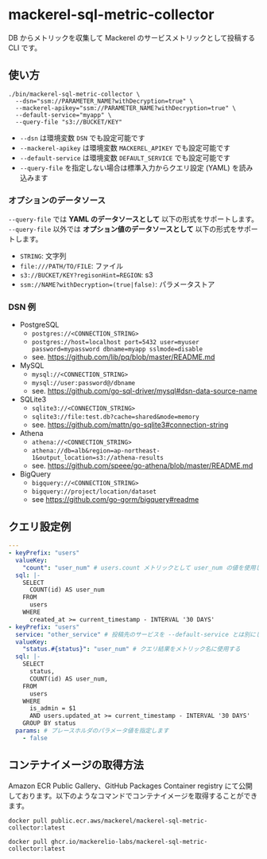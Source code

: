 # mackerel-sql-metric-collector


DB からメトリックを収集して Mackerel のサービスメトリックとして投稿する CLI です。

## 使い方

```console
./bin/mackerel-sql-metric-collector \
  --dsn="ssm://PARAMETER_NAME?withDecryption=true" \
  --mackerel-apikey="ssm://PARAMETER_NAME?withDecryption=true" \
  --default-service="myapp" \
  --query-file "s3://BUCKET/KEY"
```

- `--dsn` は環境変数 `DSN` でも設定可能です
- `--mackerel-apikey` は環境変数 `MACKEREL_APIKEY` でも設定可能です
- `--default-service` は環境変数 `DEFAULT_SERVICE` でも設定可能です
- `--query-file` を指定しない場合は標準入力からクエリ設定 (YAML) を読み込みます

### オプションのデータソース

`--query-file` では **YAML のデータソースとして** 以下の形式をサポートします。
`--query-file` 以外では **オプション値のデータソースとして** 以下の形式をサポートします。

- `STRING`: 文字列
- `file:///PATH/TO/FILE`: ファイル
- `s3://BUCKET/KEY?regisonHint=REGION`: s3
- `ssm://NAME?withDecryption=(true|false)`: パラメータストア

### DSN 例

- PostgreSQL
  - `postgres://<CONNECTION_STRING>`
  - `postgres://host=localhost port=5432 user=myuser password=mypassword dbname=myapp sslmode=disable`
  - see. <https://github.com/lib/pq/blob/master/README.md>
- MySQL
  - `mysql://<CONNECTION_STRING>`
  - `mysql://user:password@/dbname`
  - see. <https://github.com/go-sql-driver/mysql#dsn-data-source-name>
- SQLite3
  - `sqlite3://<CONNECTION_STRING>`
  - `sqlite3://file:test.db?cache=shared&mode=memory`
  - see. <https://github.com/mattn/go-sqlite3#connection-string>
- Athena
  - `athena://<CONNECTION_STRING>`
  - `athena://db=alb&region=ap-northeast-1&output_location=s3://athena-results`
  - see. <https://github.com/speee/go-athena/blob/master/README.md>
- BigQuery
  - `bigquery://<CONNECTION_STRING>`
  - `bigquery://project/location/dataset`
  - see <https://github.com/go-gorm/bigquery#readme>

## クエリ設定例

```yaml
---
- keyPrefix: "users"
  valueKey:
    "count": "user_num" # users.count メトリックとして user_num の値を使用します
  sql: |-
    SELECT
      COUNT(id) AS user_num
    FROM
      users
    WHERE
      created_at >= current_timestamp - INTERVAL '30 DAYS'
- keyPrefix: "users"
  service: "other_service" # 投稿先のサービスを --default-service とは別にしたい場合に定義します
  valueKey:
    "status.#{status}": "user_num" # クエリ結果をメトリック名に使用する
  sql: |-
    SELECT
      status,
      COUNT(id) AS user_num,
    FROM
      users
    WHERE
      is_admin = $1
      AND users.updated_at >= current_timestamp - INTERVAL '30 DAYS'
    GROUP BY status
  params: # プレースホルダのパラメータ値を指定します
    - false
```

## コンテナイメージの取得方法

Amazon ECR Public Gallery、GitHub Packages Container registry にて公開しております。以下のようなコマンドでコンテナイメージを取得することができます。

```
docker pull public.ecr.aws/mackerel/mackerel-sql-metric-collector:latest
```

```
docker pull ghcr.io/mackerelio-labs/mackerel-sql-metric-collector:latest
```

